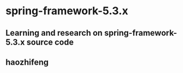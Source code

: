 # spring-framework-5.3.x
Learning and research on spring-framework-5.3.x source code
------
haozhifeng
-----------------------------------------------------------------------------------
